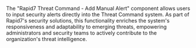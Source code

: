The "Rapid7 Threat Command - Add Manual Alert" component allows users to input security alerts directly into the Threat Command system. As part of Rapid7's security solutions, this functionality enriches the system's responsiveness and adaptability to emerging threats, empowering administrators and security teams to actively contribute to the organization's threat intelligence.
